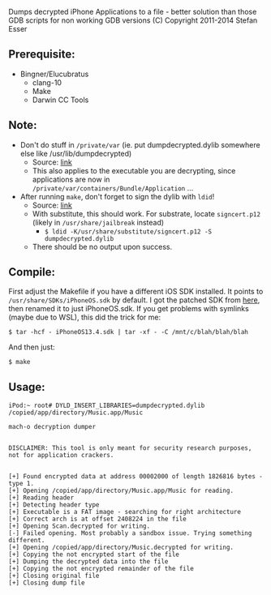Dumps decrypted iPhone Applications to a file - better solution than those GDB scripts for non working GDB versions
(C) Copyright 2011-2014 Stefan Esser

## Prerequisite:
- Bingner/Elucubratus
    - clang-10
    - Make
    - Darwin CC Tools

## Note:
- Don't do stuff in `/private/var` (ie. put dumpdecrypted.dylib somewhere else like /usr/lib/dumpdecrypted)
    - Source: [link](https://www.reddit.com/r/jailbreak/comments/8kl7uf/question_does_anybody_else_here_have_issues_with/dz8hrvb)
    - This also applies to the executable you are decrypting, since applications are now in `/private/var/containers/Bundle/Application` ...
- After running `make`, don't forget to sign the dylib with `ldid`!
    - Source: [link](https://github.com/pwn20wndstuff/Undecimus/issues/798#issuecomment-542863585)
    - With substitute, this should work. For substrate, locate `signcert.p12` (likely in `/usr/share/jailbreak` instead)
        - `$ ldid -K/usr/share/substitute/signcert.p12 -S dumpdecrypted.dylib`
    - There should be no output upon success.

## Compile:

First adjust the Makefile if you have a different iOS SDK installed. It points to `/usr/share/SDKs/iPhoneOS.sdk` by default. 
I got the patched SDK from [here](https://github.com/xybp888/iOS-SDKs), then renamed it to just iPhoneOS.sdk. If you get problems with
symlinks (maybe due to WSL), this did the trick for me:

`$ tar -hcf - iPhoneOS13.4.sdk | tar -xf - -C /mnt/c/blah/blah/blah` 


And then just:

`$ make`


## Usage:

```
iPod:~ root# DYLD_INSERT_LIBRARIES=dumpdecrypted.dylib /copied/app/directory/Music.app/Music

mach-o decryption dumper


DISCLAIMER: This tool is only meant for security research purposes, not for application crackers.


[+] Found encrypted data at address 00002000 of length 1826816 bytes - type 1.
[+] Opening /copied/app/directory/Music.app/Music for reading.
[+] Reading header
[+] Detecting header type
[+] Executable is a FAT image - searching for right architecture
[+] Correct arch is at offset 2408224 in the file
[+] Opening Scan.decrypted for writing.
[-] Failed opening. Most probably a sandbox issue. Trying something different.
[+] Opening /copied/app/directory/Music.decrypted for writing.
[+] Copying the not encrypted start of the file
[+] Dumping the decrypted data into the file
[+] Copying the not encrypted remainder of the file
[+] Closing original file
[+] Closing dump file
```

